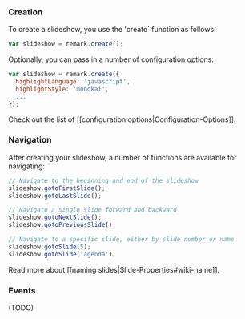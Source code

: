 ### <a name="general">Creation</a>

To create a slideshow, you use the 'create` function as follows:

```javascript
var slideshow = remark.create();
```

Optionally, you can pass in a number of configuration options:

```javascript
var slideshow = remark.create({
  highlightLanguage: 'javascript',
  highlightStyle: 'monokai',
  ...
});
```

Check out the list of [[configuration options|Configuration-Options]].

### Navigation

After creating your slideshow, a number of functions are available for navigating:

```javascript
// Navigate to the beginning and end of the slideshow
slideshow.gotoFirstSlide();
slideshow.gotoLastSlide();

// Navigate a single slide forward and backward
slideshow.gotoNextSlide();
slideshow.gotoPreviousSlide();

// Navigate to a specific slide, either by slide number or name
slideshow.gotoSlide(5);
slideshow.gotoSlide('agenda');
```

Read more about [[naming slides|Slide-Properties#wiki-name]].

### Events

(TODO)